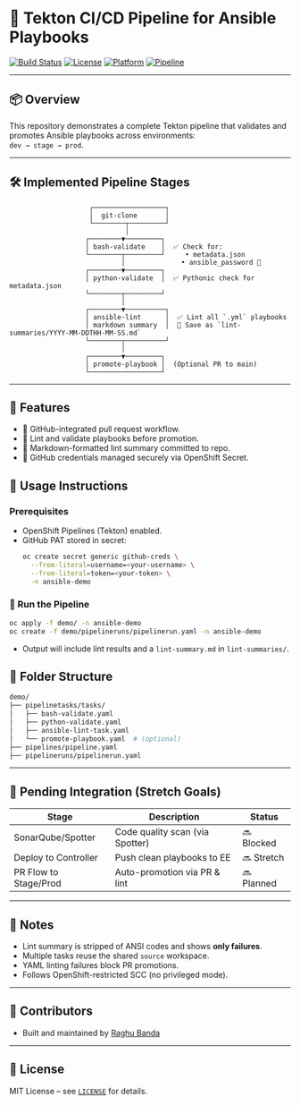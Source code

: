 # 🧪 Tekton CI/CD Pipeline for Ansible Playbooks

[![Build Status](https://img.shields.io/badge/build-passing-brightgreen)](https://github.com/rrbanda/ansible-openshift-pipelines/actions)
[![License](https://img.shields.io/badge/license-MIT-blue.svg)](LICENSE)
[![Platform](https://img.shields.io/badge/platform-OpenShift-red)](https://docs.openshift.com/)
[![Pipeline](https://img.shields.io/badge/pipeline-Tekton-orange)](https://tekton.dev/)

---

## 📦 Overview

This repository demonstrates a complete Tekton pipeline that validates and promotes Ansible playbooks across environments:  
`dev → stage → prod`.

---

## 🛠️ Implemented Pipeline Stages

```text
                    ┌──────────────────┐
                    │  git-clone       │
                    └────────┬─────────┘
                             │
                   ┌────────▼─────────┐
                   │ bash-validate    │  ✅ Check for:
                   └────────┬─────────┘     • metadata.json
                            │              • ansible_password 🔐
                   ┌────────▼─────────┐
                   │ python-validate  │  ✅ Pythonic check for metadata.json
                   └────────┬─────────┘
                            │
                   ┌────────▼──────────┐
                   │ ansible-lint      │  ✅ Lint all `.yml` playbooks
                   │ markdown summary  │  📝 Save as `lint-summaries/YYYY-MM-DDTHH-MM-SS.md`
                   └────────┬──────────┘
                            │
                   ┌────────▼─────────┐
                   │ promote-playbook │  (Optional PR to main)
                   └──────────────────┘
```

---

## 📍 Features

- 🚀 GitHub-integrated pull request workflow.
- 🧪 Lint and validate playbooks before promotion.
- 📝 Markdown-formatted lint summary committed to repo.
- 🔐 GitHub credentials managed securely via OpenShift Secret.



## 🧾 Usage Instructions

### Prerequisites

- OpenShift Pipelines (Tekton) enabled.
- GitHub PAT stored in secret:
  ```bash
  oc create secret generic github-creds \
    --from-literal=username=<your-username> \
    --from-literal=token=<your-token> \
    -n ansible-demo
  ```



### 🚀 Run the Pipeline

```bash
oc apply -f demo/ -n ansible-demo
oc create -f demo/pipelineruns/pipelinerun.yaml -n ansible-demo
```

- Output will include lint results and a `lint-summary.md` in `lint-summaries/`.



## 📁 Folder Structure

```bash
demo/
├── pipelinetasks/tasks/
│   ├── bash-validate.yaml
│   ├── python-validate.yaml
│   ├── ansible-lint-task.yaml
│   └── promote-playbook.yaml  # (optional)
├── pipelines/pipeline.yaml
├── pipelineruns/pipelinerun.yaml
```

---

## 🚧 Pending Integration (Stretch Goals)

| Stage              | Description                        | Status  |
|--------------------|------------------------------------|---------|
| SonarQube/Spotter  | Code quality scan (via Spotter)    | 🔜 Blocked |
| Deploy to Controller | Push clean playbooks to EE       | 🔜 Stretch |
| PR Flow to Stage/Prod | Auto-promotion via PR & lint     | 🔜 Planned |

---

## 📌 Notes

- Lint summary is stripped of ANSI codes and shows **only failures**.
- Multiple tasks reuse the shared `source` workspace.
- YAML linting failures block PR promotions.
- Follows OpenShift-restricted SCC (no privileged mode).

---

## 🙌 Contributors

- Built and maintained by [Raghu Banda](https://github.com/rrbanda)

---

## 📜 License

MIT License – see [`LICENSE`](LICENSE) for details.
